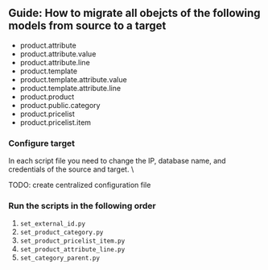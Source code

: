 ## Guide: How to migrate all obejcts of the following models from source to a target
  * product.attribute
  * product.attribute.value
  * product.attribute.line
  * product.template
  * product.template.attribute.value
  * product.template.attribute.line
  * product.product 
  * product.public.category
  * product.pricelist
  * product.pricelist.item

### Configure target
In each script file you need to change the IP, database name, and credentials of the source and target. \

TODO: create centralized configuration file

### Run the scripts in the following order
1. `set_external_id.py`
2. `set_product_category.py`
3. `set_product_pricelist_item.py`
4. `set_product_attribute_line.py`
5. `set_category_parent.py`
